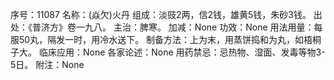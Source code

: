 序号：11087
名称：(焱欠)火丹
组成：淡豉2两，信2钱，雄黄5钱，朱砂3钱。
出处：《普济方》卷一九八。
主治：脾寒。
加减：None
功效：None
用法用量：每服50丸，隔发一时，用冷水送下。
制备方法：上为末，用蒸饼捣和为丸，如梧桐子大。
临床应用：None
各家论述：None
用药禁忌：忌热物、湿面、发毒等物3-5日。
附注：None
